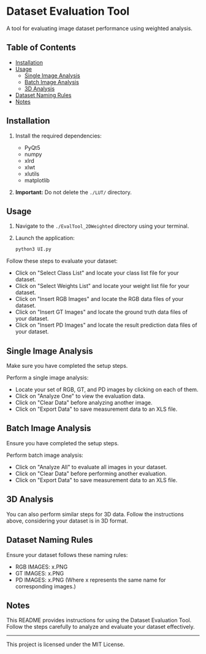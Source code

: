 # Dataset Evaluation Tool

A tool for evaluating image dataset performance using weighted analysis.

## Table of Contents

- [Installation](#installation)
- [Usage](#usage)
  - [Single Image Analysis](#single-image-analysis)
  - [Batch Image Analysis](#batch-image-analysis)
  - [3D Analysis](#3d-analysis)
- [Dataset Naming Rules](#dataset-naming-rules)
- [Notes](#notes)

## Installation

1. Install the required dependencies:
   - PyQt5
   - numpy
   - xlrd
   - xlwt
   - xlutils
   - matplotlib

2. **Important:** Do not delete the `./LUT/` directory.

## Usage

1. Navigate to the `./EvalTool_2DWeighted` directory using your terminal.

2. Launch the application:
   ```bash
   python3 UI.py

Follow these steps to evaluate your dataset:

- Click on "Select Class List" and locate your class list file for your dataset.
- Click on "Select Weights List" and locate your weight list file for your dataset.
- Click on "Insert RGB Images" and locate the RGB data files of your dataset.
- Click on "Insert GT Images" and locate the ground truth data files of your dataset.
- Click on "Insert PD Images" and locate the result prediction data files of your dataset.

## Single Image Analysis

Make sure you have completed the setup steps.

Perform a single image analysis:

- Locate your set of RGB, GT, and PD images by clicking on each of them.
- Click on "Analyze One" to view the evaluation data.
- Click on "Clear Data" before analyzing another image.
- Click on "Export Data" to save measurement data to an XLS file.

## Batch Image Analysis

Ensure you have completed the setup steps.

Perform batch image analysis:

- Click on "Analyze All" to evaluate all images in your dataset.
- Click on "Clear Data" before performing another evaluation.
- Click on "Export Data" to save measurement data to an XLS file.

## 3D Analysis

You can also perform similar steps for 3D data. Follow the instructions above, considering your dataset is in 3D format.

## Dataset Naming Rules

Ensure your dataset follows these naming rules:

- RGB IMAGES: x.PNG
- GT IMAGES: x.PNG
- PD IMAGES: x.PNG
  (Where x represents the same name for corresponding images.)

## Notes

This README provides instructions for using the Dataset Evaluation Tool. Follow the steps carefully to analyze and evaluate your dataset effectively.

---

This project is licensed under the MIT License.
